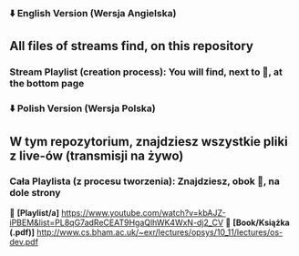 ### ⬇️ English Version (Wersja Angielska)
## All files of streams find, on this repository
### Stream Playlist (creation process): You will find, next to 📌, at the bottom page

### ⬇️ Polish Version (Wersja Polska)
## W tym repozytorium, znajdziesz wszystkie pliki z live-ów (transmisji na żywo)
### Cała Playlista (z procesu tworzenia): Znajdziesz, obok 📌, na dole strony

📌 **[Playlist/a]** https://www.youtube.com/watch?v=kbAJZ-iPBEM&list=PL8qG7adReCEAT9HgaQlhWK4WxN-dj2_CV
📙 **[Book/Książka (.pdf)]** http://www.cs.bham.ac.uk/~exr/lectures/opsys/10_11/lectures/os-dev.pdf


